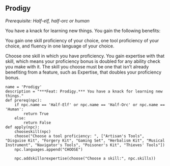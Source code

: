 ## Prodigy
*Prerequisite: Half-elf, half-orc or human*

You have a knack for learning new things. You gain the following benefits:

You gain one skill proficiency of your choice, one tool proficiency of your choice, and fluency in one language of your choice.

Choose one skill in which you have proficiency. You gain expertise with that skill, which means your proficiency bonus is doubled for any ability check you make with it. The skill you choose must be one that isn't already benefiting from a feature, such as Expertise, that doubles your proficiency bonus.

```
name = 'Prodigy'
description = "***Feat: Prodigy.*** You have a knack for learning new things."
def prereq(npc):
    if npc.name == 'Half-Elf' or npc.name == 'Half-Orc' or npc.name == 'Human':
        return True
    else:
        return False
def apply(npc):
    chooseskill(npc)
    choose("Choose a tool proficiency: ", ["Artisan's Tools", "Disguise Kit", "Forgery Kit", "Gaming Set", "Herbalism Kit", "Musical Instrument", "Navigator's Tools", "Poisoner's Kit", "Thieves' Tools"])
    npc.languages.append("CHOOSE")

    npc.addskillorexpertise(choose("Choose a skill:", npc.skills))
```
